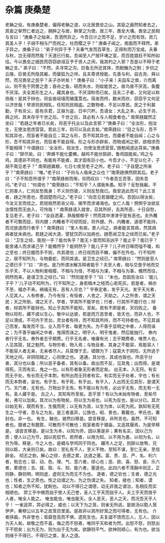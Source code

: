# 杂篇 庚桑楚
老聃之役，有庚桑楚者，偏得老聃之道，以北居畏垒之山。其臣之画然知者去之，其妾之挈然仁者远之，拥肿之与居，鞅掌之为使。居三年，畏垒大壤。畏垒之民相与言曰：“庚桑子之始来，吾洒然异之。今吾日计之而不足，岁计之而有馀。庶几其圣人乎！子胡不相与尸而祝之，社而稷之乎？”
庚桑子闻之，南面而不释然。弟子异之。庚桑子曰：“弟子何异于予？夫春气发而百草生，正得秋而万宝成。夫春与秋，岂无得而然哉？天道已行矣。吾闻至人尸居环堵之室，而百姓猖狂不知所如往。今以畏垒之细民而窃窃欲俎豆予于贤人之闲，我其杓之人邪？吾是以不释于老聃之言。”
弟子曰：“不然。夫寻常之沟，巨鱼无所还其体，而鲵鰌为之制；步仞之丘陵，巨兽无所隐其躯，而㜸狐为之祥。且夫尊贤授能，先善与利，自古尧、舜以然，而况畏垒之民乎？夫子亦听矣！”
庚桑子曰：“小子来！夫函车之兽，介而离山，则不免于罔罟之患；吞舟之鱼，砀而失水，则蚁能苦之。故鸟兽不厌高，鱼鳖不厌深。夫全其形生之人，藏其身也，不厌深眇而已矣。且夫二子者，又何足以称扬哉！是其于辩也，将妄凿垣墙而殖蓬蒿也。简发而栉，数米而炊，窃窃乎又何足以济世哉！举贤则民相轧，任知则民相盗。之数物者，不足以厚民。民之于利甚勤，子有杀父，臣有杀君，正昼为盗，日中穴杯。吾语女：大乱之本，必生于尧、舜之间，其末存乎千世之后。千世之后，其必有人与人相食者也。”
南荣趎蹴然正坐曰：“若趎之年者已长矣，将恶乎托业以及此言邪？”庚桑子曰：“全汝形，抱汝生，无使汝思虑营营。若此三年，则可以及此言矣。”南荣趎曰：“目之与形，吾不知其异也，而盲者不能自见；耳之与形，吾不知其异也，而聋者不能自闻；心之与形，吾不知其异也，而狂者不能自得。形之与形亦辟矣，而物或闲之邪，欲相求而不能相得？今谓趎曰：‘全汝形，抱汝生，勿使汝思虑营营。’趎勉闻道达耳矣。”庚桑子曰：“辞尽矣。曰：‘奔蜂不能化藿蠋，越鸡不能伏鹄卵，鲁鸡固能矣。’鸡之与鸡，其德非不同也，有能有不能者，其才固有巨小也。今吾才小，不足以化子，子胡不南见老子？”
南荣趎赢粮，七日七夜至老子之所。老子曰：“子自楚之所来乎？”南荣趎曰：“唯。”老子曰：“子何与人偕来之众也？”南荣趎惧然顾其后。老子曰：“子不知吾所谓乎？”南荣趎俯而惭，仰而叹曰：“今者吾忘吾答，因失吾问。”老子曰：“何谓也？”南荣趎曰；“不知乎？人谓我朱愚。知乎？反愁我躯。不仁则害人，仁则反愁我身；不义则伤彼，义则反愁我已。我安逃此而可？此三言者，趎之所患也，愿因楚而问之。”老子曰：“向吾见若眉睫之间，吾因以得汝矣，今汝又言而信之。若规规然若丧父母，揭竿而求诸海也。女亡人哉！惘惘乎汝欲反汝情性而无由入，可怜哉！”
南荣趎请入就舍，召其所好，去其所恶，十日自愁，复见老子。老子曰：“汝自洒濯，熟哉郁郁乎！然而其中津津乎犹有恶也。夫外韄者不可繁而捉，将内揵；内韄者不可缪而捉，将外揵。外、内韄者，道德不能持，而况放道而行者乎！”
南荣趎曰：“里人有病，里人问之，病者能言其病，然其病病者犹未病也。若趎之闻大道，譬犹饮药以加病也，趎愿闻卫生之经而已矣。”老子曰：“卫生之经，能抱一乎？能勿失乎？能无卜筮而知吉凶乎？能止乎？能已乎？能舍诸人而求诸己乎？能翛然乎？能侗然乎？能儿子乎？儿子终日嗥而嗌不嗄，和之至也；终日握而手不掜，共其德也；终日视而目不瞚，偏不在外也。行不知所之，居不知所为，与物委蛇，而同其波。是卫生之经已。”
南荣趎曰：“然则是至人之德已乎？”曰：“非也。是乃所谓冰解冻释者能乎？夫至人者，相与交食乎地而交乐乎天，不以人物利害相撄，不相与为怪，不相与为谋，不相与为事，翛然而往，侗然而来。是谓卫生之经已。”曰：“然则是至乎？”曰：“未也。吾固告汝曰：‘能儿子乎？’儿子动不知所为，行不知所之，身若槁木之枝而心若死灰。若是者，祸亦不至，福亦不来。祸福无有，恶有人灾也？”
宇泰定者，发乎天光。发乎天光者，人见其人。人有修者，乃今有恒；有恒者，人舍之，天助之。人之所舍，谓之天民；天之所助，谓之天子。学者，学其所不能学也；行者，行其所不能行也；辩者，辩其所不能辩也。知止乎其所不能知，至矣。若有不即是者，天钧败之。
备物以将形，藏不虞以生心，敬中以达彼，若是而万恶至者，皆天也，而非人也，不足以滑成，不可内于灵台。灵台者有持，而不知其所持，而不可持者也。不见其诚己而发，每发而不当，业入而不舍，每更为失。为不善乎显明之中者，人得而诛之；为不善乎幽闲之中者，鬼得而诛之。明乎人、明乎鬼者，然后能独行。
券内者行乎无名，券外者志乎期费。行乎无名者，唯庸有光；志乎期费者，唯贾人也，人见其跂，犹之魁然。与物穷者，物入焉；与物且者，其身之不能容，焉能容人！不能容人者无亲，无亲者尽人。兵莫憯于志，镆鋣为下；寇莫大于阴阳，无所逃于天地之间。非阴阳贼之，心则使之也。
道通，其分也，其成也毁也。所恶乎分者，其分也以备；所以恶乎备者，其有以备。故出而不反，见其鬼；出而得，是谓得死。灭而有实，鬼之一也。以有形者象无形者而定矣。
出无本，入无窍。有实而无乎处，有长而无乎本剽，有所出而无窍者有实。有实而无乎处者，宇也；有长而无本剽者，宙也。有乎生，有乎死，有乎出，有乎入，入出而无见其形，是谓天门。天门者，无有也，万物出乎无有。有不能以有为有，必出乎无有，而无有一无有。圣人藏乎是。
古之人，其知有所至矣。恶乎至？有以为未始有物者，至矣尽矣，弗可以加矣。其次以为有物矣，将以生为丧也，以死为反也，是以分已。其次曰始无有，既而有生，生俄而死；以无有为首，以生为体，以死为尻。孰知有无死生之一守者，吾与之为友。是三者虽异，公族也，昭、景也，著戴也，甲氏也，著封也。非一也。
有生，黬也，披然曰移是。尝言移是，非所言也。虽然，不可知者也。腊者之有膍胲，可散而不可散也；观室者周于寝庙，又适其偃焉，为是举移是。
请尝言移是。是以生为本，以知为师，因以乘是非；果有名实，因以己为质；使人以己为节，因以死偿节。若然者，以用为知，以不用为愚，以彻为名，以穷为辱。移是，今之人也，是蜩与学鸠同于同也。
蹍市人之足，则辞以放骜，兄则以妪，大亲则已矣。故曰：至礼有不人，至义不物，至知不谋，至仁无亲，至信辟金。
彻志之勃，解心之缪，去德之累，达道之塞。富、贵、显、严、名、利六者，勃志也；容、动、色、理、气、意六者，缪心也；恶、欲、喜、怒、哀、乐六者，累德也；去、就、取、与、知、能六者，塞道也。此四六者不荡胸中则正，正则静，静则明，明则虚，虚则无为而无不为也。
道者，德之钦也；生者，德之光也；性者，生之质也。性之动谓之为，为之伪谓之失。
知者，接也；知者，谟也；知者之所不知，犹睨也。
动以不得已之谓德，动无非我之谓治，名相反而实相顺也。
羿工乎中微而拙于使人无己誉，圣人工乎天而拙乎人。夫工乎天而俍乎人者，唯全人能之。
唯虫能虫，唯虫能天。全人恶天，恶人之天，而况吾天乎人乎！
一雀适羿，羿必得之，威也；以天下为之笼，则雀无所逃。是故汤以胞人笼伊尹，秦穆公以五羊之皮笼百里奚。是故非以其所好笼之而可得者，无有也。
介者拸画，外非誉也；胥靡登高而不惧，遗死生也。夫复謵不馈而忘人，忘人，因以为天人矣。故敬之而不喜，侮之而不怒者，唯同乎天和者为然。出怒不怒，则怒出于不怒矣；出为无为，则为出于无为矣。欲静则平气，欲神则顺心，有为也。欲当则缘于不得已，不得已之类，圣人之道。
